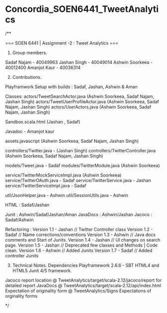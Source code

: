 # Concordia_SOEN6441_TweetAnalytics
/** 

=== SOEN 6441 | Assignment -2 : Tweet Analytics === 


1. Group members.

Sadaf Najam - 40049963 
Jashan Singh - 40049014
Ashwin Soorkeea - 40012400
Amanjot Kaur - 40036314

2. Contributions.

Playframwork Setup with builds : Sadaf, Jashan, Ashwin & Aman

Classes:
actors/TweetSearchActor.java (Ashwin Soorkeea, Sadaf Najam, Jashan Singh)
actors/TweetUserProfileActor.java (Ashwin Soorkeea, Sadaf Najam, Jashan Singh)
actors/UserActors.java (Ashwin Soorkeea, Sadaf Najam, Jashan Singh)

Sandbox.scala.html (Jashan , Sadaf)

Javadoc - Amanjot kaur

assets.javascript (Ashwin Soorkeea, Sadaf Najam, Jashan Singh)

controllers/Twitter.java - (Jashan Singh)
controllers/TwitterController.java (Ashwin Soorkeea, Sadaf Najam, Jashan Singh)

models/Tweet.java - Sadaf
modules/TwitterModule.java (Ashwin Soorkeea)

service/TwitterMockServiceImpl.java (Ashwin Soorkeea)
service/TwitterOAuth.java - Sadaf
service/TwitterService.java - Jashan
service/TwitterServiceImpl.java - Sadaf

util/JsonHelper.java - Ashwin
util/SessionUtils.java - Ashwin

HTML : Sadaf/Jashan


Junit : Ashwin/Sadaf/Jashan/Aman
JavaDocs : Ashwin/Jashan
Jacoco : Sadaf/Ashwin

Refactoring : 
Version 1.1 - Jashan // Twitter Controller class
Version 1.2 - Sadaf // Name corrections/conventions
Version 1.3 - Ashwin // Java docs comments and Start of Junits. 
Version 1.4 - Jashan // UI changes on search page.
Version 1.5 - Jashan // Deprecated few classes and Methods | Code clean.
Version 1.6 - Ashwin // Added Junits
Version 1.7 - Sadaf // Added controller Junits 

3. Technical Notes.
Dependencies
Playframework 2.6.6 - SBT
HTML4 and HTML5
Junit 4/5 framework.

Jacoco report location @ TweetAnalytics/target/scala-2.12/jacoco/report for detailed report
JavaDocs @ TweetAnalytics/target/scala-2.12/api/index.html
Expectation of originality form @ TweetAnalytics/Signs Expectations of orginality forms

*/
